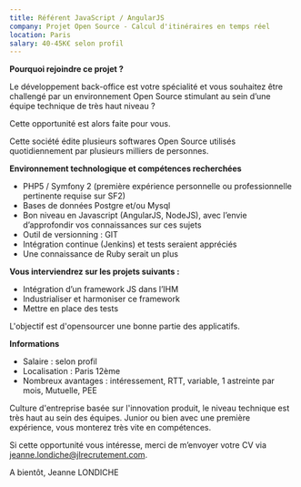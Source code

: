 ```yaml
---
title: Référent JavaScript / AngularJS
company: Projet Open Source - Calcul d'itinéraires en temps réel
location: Paris
salary: 40-45K€ selon profil
---
```


<strong>Pourquoi rejoindre ce projet ?</strong>

Le développement back-office est votre spécialité et vous souhaitez être challengé par un environnement Open Source stimulant au sein d’une équipe technique de très haut niveau ?  

Cette opportunité est alors faite pour vous.

Cette société édite plusieurs softwares Open Source utilisés quotidiennement par plusieurs milliers de personnes. 

<strong>Environnement technologique et compétences recherchées</strong>

- PHP5 / Symfony 2 (première expérience personnelle ou professionnelle pertinente requise sur SF2)
- Bases de données Postgre et/ou Mysql
- Bon niveau en Javascript (AngularJS, NodeJS), avec l’envie d’approfondir vos connaissances sur ces sujets
- Outil de versionning : GIT
- Intégration continue (Jenkins) et tests seraient appréciés
- Une connaissance de Ruby serait un plus


<strong>Vous interviendrez sur les projets suivants :</strong>

- Intégration d’un framework JS dans l’IHM 
- Industrialiser et harmoniser ce framework
- Mettre en place des tests

L'objectif est d'opensourcer une bonne partie des applicatifs.

<strong>Informations</strong>

- Salaire : selon profil
- Localisation : Paris 12ème 
- Nombreux avantages : intéressement, RTT, variable, 1 astreinte par mois, Mutuelle, PEE

Culture d'entreprise basée sur l'innovation produit, le niveau technique est très haut au sein des équipes. Junior ou bien avec une première expérience, vous monterez très vite en compétences.

Si cette opportunité vous intéresse, merci de m’envoyer votre CV via jeanne.londiche@jlrecrutement.com.

A bientôt,
Jeanne LONDICHE